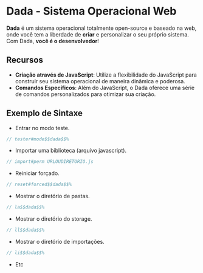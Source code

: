 # Dada - Sistema Operacional Web

**Dada** é um sistema operacional totalmente open-source e baseado na web, onde você tem a liberdade de **criar** e personalizar o seu próprio sistema. Com Dada, **você é o desenvolvedor**!

## Recursos

- **Criação através de JavaScript**: Utilize a flexibilidade do JavaScript para construir seu sistema operacional de maneira dinâmica e poderosa.
- **Comandos Específicos**: Além do JavaScript, o Dada oferece uma série de comandos personalizados para otimizar sua criação.

## Exemplo de Sintaxe

- Entrar no modo teste.
```javascript
// tester#mode$$dada$$%
```

- Importar uma biblioteca (arquivo javascript).
```javascript
// import#perm URLOUDIRETORIO.js
```

- Reiniciar forçado.
```javascript
// reset#forced$$dada$$%
```

- Mostrar o diretório de pastas.
```javascript
// la$$dada$$%
```

- Mostrar o diretório do storage.
```javascript
// ll$$dada$$%
```

- Mostrar o diretório de importações.
```javascript
// li$$dada$$%
```

- Etc
